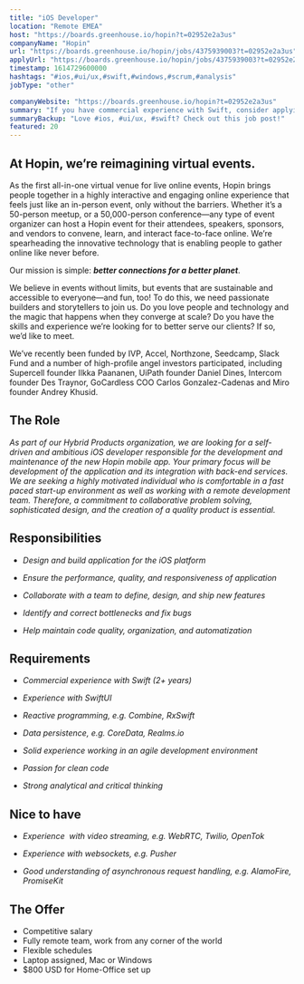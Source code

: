 ```yaml
---
title: "iOS Developer"
location: "Remote EMEA"
host: "https://boards.greenhouse.io/hopin?t=02952e2a3us"
companyName: "Hopin"
url: "https://boards.greenhouse.io/hopin/jobs/4375939003?t=02952e2a3us"
applyUrl: "https://boards.greenhouse.io/hopin/jobs/4375939003?t=02952e2a3us#app"
timestamp: 1614729600000
hashtags: "#ios,#ui/ux,#swift,#windows,#scrum,#analysis"
jobType: "other"

companyWebsite: "https://boards.greenhouse.io/hopin?t=02952e2a3us"
summary: "If you have commercial experience with Swift, consider applying to Hopin's job post for a new ios developer."
summaryBackup: "Love #ios, #ui/ux, #swift? Check out this job post!"
featured: 20
---
```


## At Hopin, we’re reimagining virtual events.

As the first all-in-one virtual venue for live online events, Hopin brings people together in a highly interactive and engaging online experience that feels just like an in-person event, only without the barriers. Whether it’s a 50-person meetup, or a 50,000-person conference—any type of event organizer can host a Hopin event for their attendees, speakers, sponsors, and vendors to convene, learn, and interact face-to-face online. We’re spearheading the innovative technology that is enabling people to gather online like never before.

Our mission is simple: **_better connections for a better planet_**. 

We believe in events without limits, but events that are sustainable and accessible to everyone—and fun, too! To do this, we need passionate builders and storytellers to join us. Do you love people and technology and the magic that happens when they converge at scale? Do you have the skills and experience we’re looking for to better serve our clients? If so, we’d like to meet.

We’ve recently been funded by IVP, Accel, Northzone, Seedcamp, Slack Fund and a number of high-profile angel investors participated, including Supercell founder Ilkka Paananen, UiPath founder Daniel Dines, Intercom founder Des Traynor, GoCardless COO Carlos Gonzalez-Cadenas and Miro founder Andrey Khusid.

## The Role

_As part of our Hybrid Products organization, we are looking for a self-driven and ambitious iOS developer responsible for the development and maintenance of the new Hopin mobile app. Your primary focus will be development of the application and its integration with back-end services. We are seeking a highly motivated individual who is comfortable in a fast paced start-up environment as well as working with a remote development team. Therefore, a commitment to collaborative problem solving, sophisticated design, and the creation of a quality product is essential._

## Responsibilities

*   _Design and build application for the iOS platform_

*   _Ensure the performance, quality, and responsiveness of application_

*   _Collaborate with a team to define, design, and ship new features_

*   _Identify and correct bottlenecks and fix bugs_

*   _Help maintain code quality, organization, and automatization_

## Requirements

*   _Commercial experience with Swift (2+ years)_

*   _Experience with SwiftUI_

*   _Reactive programming, e.g. Combine, RxSwift_

*   _Data persistence, e.g. CoreData, Realms.io_

*   _Solid experience working in an agile development environment_

*   _Passion for clean code_

*   _Strong analytical and critical thinking_

## Nice to have

*   _Experience  with video streaming, e.g. WebRTC, Twilio, OpenTok_

*   _Experience with websockets, e.g. Pusher_

*   _Good understanding of asynchronous request handling, e.g. AlamoFire, PromiseKit_

## The Offer

*   Competitive salary
*   Fully remote team, work from any corner of the world
*   Flexible schedules
*   Laptop assigned, Mac or Windows
*   $800 USD for Home-Office set up
